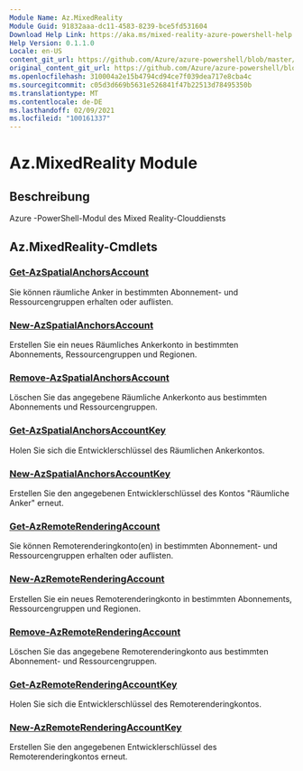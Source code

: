 ```yaml
---
Module Name: Az.MixedReality
Module Guid: 91832aaa-dc11-4583-8239-bce5fd531604
Download Help Link: https://aka.ms/mixed-reality-azure-powershell-help
Help Version: 0.1.1.0
Locale: en-US
content_git_url: https://github.com/Azure/azure-powershell/blob/master/src/MixedReality/MixedReality/help/Az.MixedReality.md
original_content_git_url: https://github.com/Azure/azure-powershell/blob/master/src/MixedReality/MixedReality/help/Az.MixedReality.md
ms.openlocfilehash: 310004a2e15b4794cd94ce7f039dea717e8cba4c
ms.sourcegitcommit: c05d3d669b5631e526841f47b22513d78495350b
ms.translationtype: MT
ms.contentlocale: de-DE
ms.lasthandoff: 02/09/2021
ms.locfileid: "100161337"
---
```

# Az.MixedReality Module
## Beschreibung
Azure -PowerShell-Modul des Mixed Reality-Clouddiensts

## Az.MixedReality-Cmdlets
### [Get-AzSpatialAnchorsAccount](Get-AzSpatialAnchorsAccount.md)
Sie können räumliche Anker in bestimmten Abonnement- und Ressourcengruppen erhalten oder auflisten.

### [New-AzSpatialAnchorsAccount](New-AzSpatialAnchorsAccount.md)
Erstellen Sie ein neues Räumliches Ankerkonto in bestimmten Abonnements, Ressourcengruppen und Regionen.

### [Remove-AzSpatialAnchorsAccount](Remove-AzSpatialAnchorsAccount.md)
Löschen Sie das angegebene Räumliche Ankerkonto aus bestimmten Abonnements und Ressourcengruppen.

### [Get-AzSpatialAnchorsAccountKey](Get-AzSpatialAnchorsAccountKey.md)
Holen Sie sich die Entwicklerschlüssel des Räumlichen Ankerkontos.

### [New-AzSpatialAnchorsAccountKey](New-AzSpatialAnchorsAccountKey.md)
Erstellen Sie den angegebenen Entwicklerschlüssel des Kontos "Räumliche Anker" erneut.

### [Get-AzRemoteRenderingAccount](Get-AzRemoteRenderingAccount.md)
Sie können Remoterenderingkonto(en) in bestimmten Abonnement- und Ressourcengruppen erhalten oder auflisten.

### [New-AzRemoteRenderingAccount](New-AzRemoteRenderingAccount.md)
Erstellen Sie ein neues Remoterenderingkonto in bestimmten Abonnements, Ressourcengruppen und Regionen.

### [Remove-AzRemoteRenderingAccount](Remove-AzRemoteRenderingAccount.md)
Löschen Sie das angegebene Remoterenderingkonto aus bestimmten Abonnement- und Ressourcengruppen.

### [Get-AzRemoteRenderingAccountKey](Get-AzRemoteRenderingAccountKey.md)
Holen Sie sich die Entwicklerschlüssel des Remoterenderingkontos.

### [New-AzRemoteRenderingAccountKey](New-AzRemoteRenderingAccountKey.md)
Erstellen Sie den angegebenen Entwicklerschlüssel des Remoterenderingkontos erneut.
